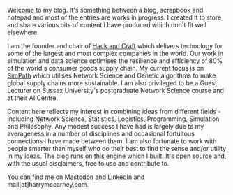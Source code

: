 Welcome to my blog. It's something between a blog, scrapbook and notepad and most of the entries are works in progress.
I created it to store and share
various bits of content I have produced which don't fit well elsewhere.

I am the founder and chair of [Hack and Craft](https://hackandcraft.com/) which delivers technology for some of the
largest and most complex companies in the world.
Our work in simulation and data science optimises the resilience and efficiency of 80% of the world's consumer goods
supply chain.
My current focus is on [SimPath](https://simpath.io/) which utilises Network Science and Genetic algorithms to make
global supply chains more sustainable.
I am also privileged to be a Guest Lecturer on Sussex University's postgraduate Network Science course and at their AI
Centre.

Content here reflects my interest in combining ideas from different fields - including Network Science, Statistics,
Logistics, Programming, Simulation and Philosophy.
Any modest success I have had is largely due to my averageness in a number of disciplines and occasional fortuitous
connections I have made between them.
I am also fortunate to work with people smarter than myself who do their best to find the sense and/or utility in my
ideas.
The blog runs on [this](https://github.com/HarryMcCarney/BlogProject) engine which I built. It's open source and, with
the usual disclaimers, free to use and contribute to.

You can find me on [Mastodon](https://defcon.social/@HarryMcCarney)
and [LinkedIn](https://www.linkedin.com/in/harry-mccarney-12003512/) and mail[at]harrymccarney.com. 
